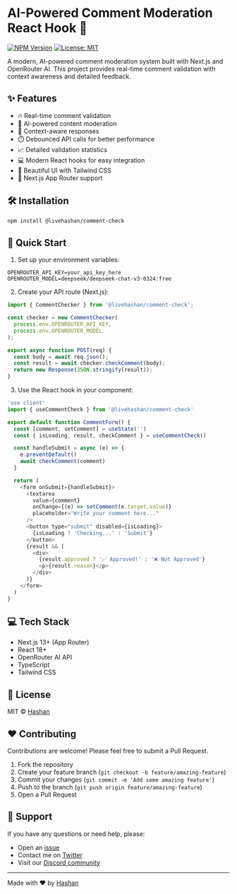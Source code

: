 # AI-Powered Comment Moderation React Hook 🤖

[![NPM Version](https://img.shields.io/npm/v/@livehashan/comment-check)](https://www.npmjs.com/package/@livehashan/comment-check)
[![License: MIT](https://img.shields.io/badge/License-MIT-yellow.svg)](https://opensource.org/licenses/MIT)

A modern, AI-powered comment moderation system built with Next.js and OpenRouter AI. This project provides real-time comment validation with context awareness and detailed feedback.

## ✨ Features

- 🔥 Real-time comment validation
- 🤖 AI-powered content moderation
- 💬 Context-aware responses
- ⏱️ Debounced API calls for better performance
- 📈 Detailed validation statistics
- 💻 Modern React hooks for easy integration
- 🎨 Beautiful UI with Tailwind CSS
- 🚀 Next.js App Router support

## 🛠️ Installation

```bash
npm install @livehashan/comment-check
```

## 📖 Quick Start

1. Set up your environment variables:
```env
OPENROUTER_API_KEY=your_api_key_here
OPENROUTER_MODEL=deepseek/deepseek-chat-v3-0324:free
```

2. Create your API route (Next.js):
```javascript
import { CommentChecker } from '@livehashan/comment-check';

const checker = new CommentChecker(
  process.env.OPENROUTER_API_KEY,
  process.env.OPENROUTER_MODEL
);

export async function POST(req) {
  const body = await req.json();
  const result = await checker.checkComment(body);
  return new Response(JSON.stringify(result));
}
```

3. Use the React hook in your component:
```javascript
'use client'
import { useCommentCheck } from '@livehashan/comment-check'

export default function CommentForm() {
  const [comment, setComment] = useState('')
  const { isLoading, result, checkComment } = useCommentCheck()

  const handleSubmit = async (e) => {
    e.preventDefault()
    await checkComment(comment)
  }

  return (
    <form onSubmit={handleSubmit}>
      <textarea
        value={comment}
        onChange={(e) => setComment(e.target.value)}
        placeholder="Write your comment here..."
      />
      <button type="submit" disabled={isLoading}>
        {isLoading ? 'Checking...' : 'Submit'}
      </button>
      {result && (
        <div>
          {result.approved ? '✅ Approved!' : '❌ Not Approved'}
          <p>{result.reason}</p>
        </div>
      )}
    </form>
  )
}
```
## 💻 Tech Stack

- Next.js 13+ (App Router)
- React 18+
- OpenRouter AI API
- TypeScript
- Tailwind CSS

## 📃 License

MIT © [Hashan](https://github.com/hashanCB)

## ❤️ Contributing

Contributions are welcome! Please feel free to submit a Pull Request.

1. Fork the repository
2. Create your feature branch (`git checkout -b feature/amazing-feature`)
3. Commit your changes (`git commit -m 'Add some amazing feature'`)
4. Push to the branch (`git push origin feature/amazing-feature`)
5. Open a Pull Request

## 💬 Support

If you have any questions or need help, please:

- Open an [issue](https://github.com/hashanCB/aicomment/issues)
- Contact me on [Twitter](https://twitter.com/hashanCB)
- Visit our [Discord community](https://discord.gg/your-discord)


---

Made with ❤️ by [Hashan](https://github.com/hashanCB)
